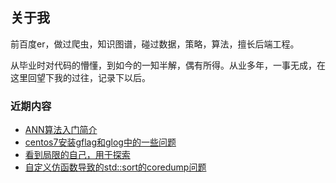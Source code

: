## 关于我

前百度er，做过爬虫，知识图谱，碰过数据，策略，算法，擅长后端工程。  

从毕业时对代码的懵懂，到如今的一知半解，偶有所得。从业多年，一事无成，在这里回望下我的过往，记录下以后。

### 近期内容
* [ANN算法入门简介](post/20200229)
* [centos7安装gflag和glog中的一些问题](post/20190804)
* [看到局限的自己，用于探索](post/20190718)
* [自定义仿函数导致的std::sort的coredump问题](post/20190718)

